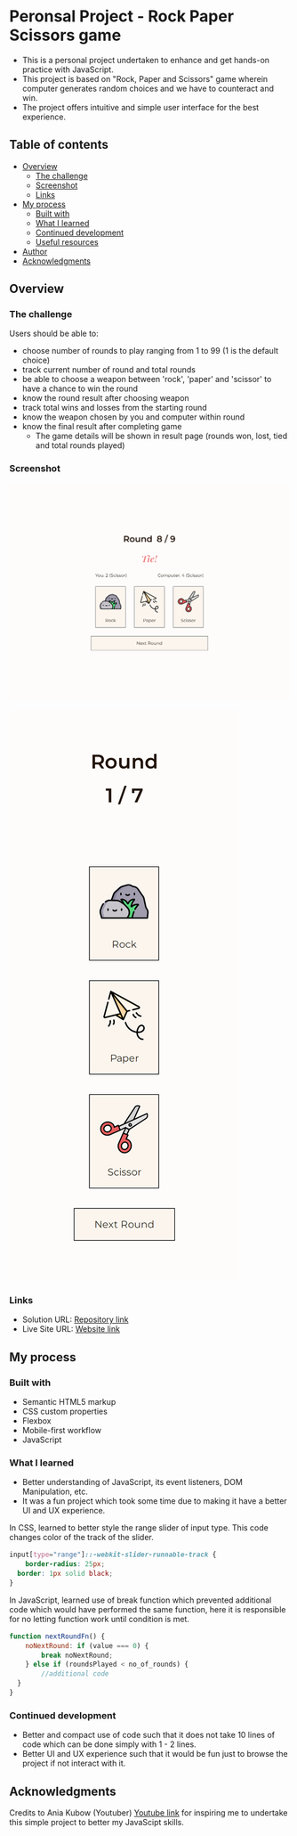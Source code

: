 # Peronsal Project - Rock Paper Scissors game

- This is a personal project undertaken to enhance and get hands-on practice with JavaScript.
- This project is based on "Rock, Paper and Scissors" game wherein computer generates random choices and we have to counteract and win.
- The project offers intuitive and simple user interface for the best experience.

## Table of contents

- [Overview](#overview)
  - [The challenge](#the-challenge)
  - [Screenshot](#screenshot)
  - [Links](#links)
- [My process](#my-process)
  - [Built with](#built-with)
  - [What I learned](#what-i-learned)
  - [Continued development](#continued-development)
  - [Useful resources](#useful-resources)
- [Author](#author)
- [Acknowledgments](#acknowledgments)

## Overview

### The challenge

Users should be able to:

- choose number of rounds to play ranging from 1 to 99 (1 is the default choice)
- track current number of round and total rounds
- be able to choose a weapon between 'rock', 'paper' and 'scissor' to have a chance to win the round
- know the round result after choosing weapon
- track total wins and losses from the starting round
- know the weapon chosen by you and computer within round
- know the final result after completing game
  - The game details will be shown in result page (rounds won, lost, tied and total rounds played)

### Screenshot

![Desktop](screenshots/desktop.png)

![Mobile](screenshots/mobile.png)

### Links

- Solution URL: [Repository link](https://github.com/kushagarwal11ag/rock-paper-scissors)
- Live Site URL: [Website link](https://kushagarwal11ag.github.io/rock-paper-scissors/)

## My process

### Built with

- Semantic HTML5 markup
- CSS custom properties
- Flexbox
- Mobile-first workflow
- JavaScript

### What I learned

- Better understanding of JavaScript, its event listeners, DOM Manipulation, etc.
- It was a fun project which took some time due to making it have a better UI and UX experience.

In CSS, learned to better style the range slider of input type. This code changes color of the track of the slider.
```css
input[type="range"]::-webkit-slider-runnable-track {
	border-radius: 25px;
  border: 1px solid black;
}
```

In JavaScript, learned use of break function which prevented additional code which would have performed the same function, here it is responsible for no letting function work until condition is met. 
```js
function nextRoundFn() {
	noNextRound: if (value === 0) {
		break noNextRound;
	} else if (roundsPlayed < no_of_rounds) {
		//additional code
  }
}
```

### Continued development

- Better and compact use of code such that it does not take 10 lines of code which can be done simply with 1 - 2 lines.
- Better UI and UX experience such that it would be fun just to browse the project if not interact with it.

## Acknowledgments

Credits to Ania Kubow (Youtuber) [Youtube link](https://www.youtube.com/@AniaKubow) for inspiring me to undertake this simple project to better my JavaScipt skills.

